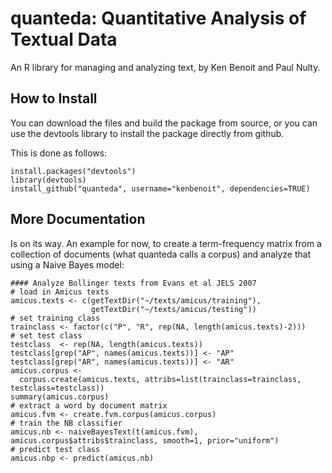 quanteda: Quantitative Analysis of Textual Data
===============================================

An R library for managing and analyzing text, by Ken Benoit and Paul Nulty.

How to Install
--------------

You can download the files and build the package from source, or you can use the devtools library to install the package directly from github.

This is done as follows:

    install.packages("devtools")
    library(devtools)
    install_github("quanteda", username="kenbenoit", dependencies=TRUE)

More Documentation
------------------

Is on its way.  An example for now, to create a term-frequency matrix from a collection of documents (what quanteda calls a corpus) and analyze that using a Naive Bayes model:

    #### Analyze Bollinger texts from Evans et al JELS 2007
    # load in Amicus texts
    amicus.texts <- c(getTextDir("~/texts/amicus/training"),
                      getTextDir("~/texts/amicus/testing"))
    # set training class
    trainclass <- factor(c("P", "R", rep(NA, length(amicus.texts)-2)))
    # set test class
    testclass  <- rep(NA, length(amicus.texts))
    testclass[grep("AP", names(amicus.texts))] <- "AP"
    testclass[grep("AR", names(amicus.texts))] <- "AR"
    amicus.corpus <- 
      corpus.create(amicus.texts, attribs=list(trainclass=trainclass, testclass=testclass))
    summary(amicus.corpus)
    # extract a word by document matrix
    amicus.fvm <- create.fvm.corpus(amicus.corpus)
    # train the NB classifier 
    amicus.nb <- naiveBayesText(t(amicus.fvm), amicus.corpus$attribs$trainclass, smooth=1, prior="uniform")
    # predict test class
    amicus.nbp <- predict(amicus.nb)

